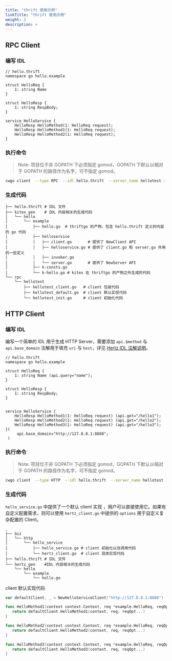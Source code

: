 ```yaml
---
title: "thrift 使用示例"
linkTitle: "thrift 使用示例"
weight: 2
description: >
---
```


## RPC Client

### 编写 IDL

```thrift
// hello.thrift
namespace go hello.example

struct HelloReq {
    1: string Name
}

struct HelloResp {
    1: string RespBody;
}

service HelloService {
    HelloResp HelloMethod(1: HelloReq request);
    HelloResp HelloMethod1(1: HelloReq request);
    HelloResp HelloMethod2(1: HelloReq request);
}
```

### 执行命令

> Note: 项目位于非 GOPATH 下必须指定 gomod，GOPATH 下默认以相对于 GOPATH 的路径作为名字，可不指定 gomod。

```sh
cwgo client  --type RPC  --idl hello.thrift  --server_name hellotest --module {{your_module_name}}
```

### 生成代码

```console
├── hello.thrift # IDL 文件
├── kitex_gen    # IDL 内容相关的生成代码
│   └── hello
│       └── example
│           ├── hello.go  # thriftgo 的产物，包含 hello.thrift 定义的内容的 go 代码
│           ├── helloservice
│           │   ├── client.go       # 提供了 NewClient API
│           │   ├── helloservice.go # 提供了 client.go 和 server.go 共用的一些定义
│           │   ├── invoker.go
│           │   └── server.go       # 提供了 NewServer API
│           ├── k-consts.go
│           └── k-hello.go # kitex 在 thriftgo 的产物之外生成的代码
└── rpc
    └── hellotest
        ├── hellotest_client.go   # client 包装代码
        ├── hellotest_default.go  # client 默认实现代码
        └── hellotest_init.go     # client 初始化代码
```

## HTTP Client

### 编写 IDL

编写一个简单的 IDL 用于生成 HTTP Server，需要添加 `api.$method` 与 `api.base_domain` 注解用于填充 `uri` 与 `host`，详见 [Hertz IDL 注解说明](/zh/docs/hertz/tutorials/toolkit/annotation/)。

```thrift
// hello.thrift
namespace go hello.example

struct HelloReq {
    1: string Name (api.query="name");
}

struct HelloResp {
    1: string RespBody;
}


service HelloService {
    HelloResp HelloMethod1(1: HelloReq request) (api.get="/hello1");
    HelloResp HelloMethod2(1: HelloReq request) (api.get="/hello2");
    HelloResp HelloMethod3(1: HelloReq request) (api.get="/hello3");
}(
     api.base_domain="http://127.0.0.1:8888";
 )
```

### 执行命令

> Note: 项目位于非 GOPATH 下必须指定 gomod，GOPATH 下默认以相对于 GOPATH 的路径作为名字，可不指定 gomod。

```sh
cwgo client  --type HTTP  --idl hello.thrift  --server_name hellotest --module {{your_module_name}}
```

### 生成代码

`hello_service.go` 中提供了一个默认 client 实现 ，用户可以直接使用它。如果有自定义配置需求，则可以使用 `hertz_client.go` 中提供的 `options` 用于自定义复杂配置的 Client。

```console
.
├── biz
│   └── http
│       └── hello_service
│           ├── hello_service.go # client 初始化以及调用代码
│           └── hertz_client.go  # client 具体实现代码
├── hello.thrift # IDL 文件
└── hertz_gen    #IDL 内容相关的生成代码
    └── hello
        └── example
            └── hello.go
```

client 默认实现代码

```go
var defaultClient, _ = NewHelloServiceClient("http://127.0.0.1:8888")

func HelloMethod1(context context.Context, req *example.HelloReq, reqOpt ...config.RequestOption) (resp *example.HelloResp, rawResponse *protocol.Response, err error) {
   return defaultClient.HelloMethod1(context, req, reqOpt...)
}

func HelloMethod2(context context.Context, req *example.HelloReq, reqOpt ...config.RequestOption) (resp *example.HelloResp, rawResponse *protocol.Response, err error) {
   return defaultClient.HelloMethod2(context, req, reqOpt...)
}

func HelloMethod3(context context.Context, req *example.HelloReq, reqOpt ...config.RequestOption) (resp *example.HelloResp, rawResponse *protocol.Response, err error) {
   return defaultClient.HelloMethod3(context, req, reqOpt...)
}
```
